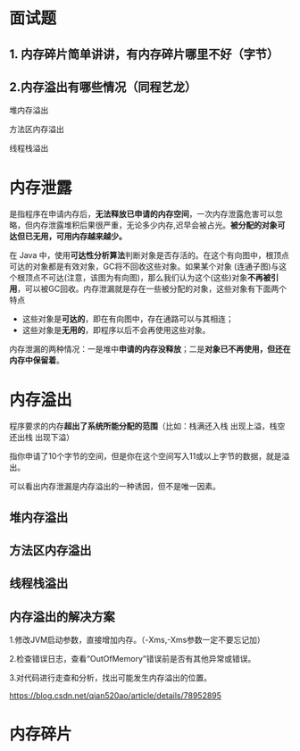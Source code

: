 # 面试题

## 1. 内存碎片简单讲讲，有内存碎片哪里不好（字节）

## 2.内存溢出有哪些情况（同程艺龙）

堆内存溢出

方法区内存溢出

线程栈溢出



# 内存泄露

是指程序在申请内存后，**无法释放已申请的内存空间**，一次内存泄露危害可以忽略，但内存泄露堆积后果很严重，无论多少内存,迟早会被占光。**被分配的对象可达但已无用，可用内存越来越少。** 

在 Java 中，使用**可达性分析算法**判断对象是否存活的。在这个有向图中，根顶点可达的对象都是有效对象，GC将不回收这些对象。如果某个对象 (连通子图)与这个根顶点不可达(注意，该图为有向图)，那么我们认为这个(这些)对象**不再被引用**，可以被GC回收。内存泄漏就是存在一些被分配的对象，这些对象有下面两个特点

- 这些对象是**可达的**，即在有向图中，存在通路可以与其相连；
- 这些对象是**无用的**，即程序以后不会再使用这些对象。

内存泄漏的两种情况：一是堆中**申请的内存没释放**；二是**对象已不再使用，但还在内存中保留着**。

# 内存溢出

程序要求的内存**超出了系统所能分配的范围**（比如：栈满还入栈 出现上溢，栈空还出栈 出现下溢）

指你申请了10个字节的空间，但是你在这个空间写入11或以上字节的数据，就是溢出。

可以看出内存泄漏是内存溢出的一种诱因，但不是唯一因素。

## 堆内存溢出

## 方法区内存溢出

## 线程栈溢出

## 内存溢出的解决方案

1.修改JVM启动参数，直接增加内存。（-Xms,-Xms参数一定不要忘记加）

2.检查错误日志，查看“OutOfMemory”错误前是否有其他异常或错误。

3.对代码进行走查和分析，找出可能发生内存溢出的位置。

https://blog.csdn.net/qian520ao/article/details/78952895

# 内存碎片

